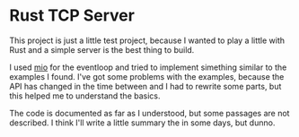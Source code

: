 # Rust TCP Server #

This project is just a little test project, because I wanted to play a little with Rust
and a simple server is the best thing to build.

I used [mio](https://github.com/carllerche/mio) for the eventloop and tried to implement
simething similar to the examples I found. I've got some problems with the examples,
because the API has changed in the time between and I had to rewrite some parts, but this
helped me to understand the basics.

The code is documented as far as I understood, but some passages are not described. I think
I'll write a little summary the in some days, but dunno.